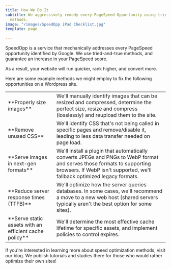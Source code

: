```yaml
---
title: How We Do It
subtitle: We aggressively remedy every PageSpeed Opportunity using tried-and-true
  methods.
image: "/images/SpeedOpp iPad Checklist.jpg"
template: page

---
```

SpeedOpp is a service that mechanically addresses every PageSpeed opportunity identified by Google. We use tried-and-true methods, and guarantee an increase in your PageSpeed score.

As a result, your website will run quicker, rank higher, and convert more.

Here are some example methods we might employ to fix the following opportunities on a Wordpress site.

<table>
<tbody>
<tr>
<td>**Properly size images**</td>
<td>We'll manually identify images that can be resized and compressed, determine the perfect size, resize and compress (losslessly) and reupload them to the site.</td>
</tr>
<tr>
<td>**Remove unused CSS**</td>
<td>We'll identify CSS that's not being called in specific pages and remove/disable it, leading to less data transfer needed on page load.</td>
</tr>
<tr>
<td>**Serve images in next-gen formats**</td>
<td>We'll install a plugin that automatically converts JPEGs and PNGs to WebP format and serves those formats to supporting browsers. If WebP isn't supported, we'll fallback optimized legacy formats.</td>
</tr>
<tr>
<td>**Reduce server response times (TTFB)**</td>
<td>We'll optimize how the server queries databases. In some cases, we'll recommend a move to a new web host (shared servers typically aren't the best option for some sites).</td>
</tr>
<tr>
<td>**Serve static assets with an efficient cache policy**</td>
<td>We'll determine the most effective cache lifetime for specific assets, and implement policies to control expires.</td>
</tr>
</tbody>
</table>

If you're interested in learning more about speed optimization methods, visit our blog. We publish tutorials and studies there for those who would rather optimize their own sites!